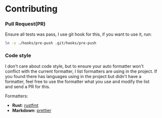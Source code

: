 # Contributing

### Pull Request(PR)

Ensure all tests was pass, I use git hook for this, if you want to use it, run:

```bash
ln -s ./hooks/pre-push .git/hooks/pre-push
```

### Code style

I don't care about code style, but to ensure your auto formatter won't conflict with the current formatter, I list formatters are using in the project.
If you found there has languages using in the project but didn't have a formatter, feel free to use the formatter what you use and modify the list and send a PR for this.

Formatters:

- **Rust**: [rustfmt](https://github.com/rust-lang/rustfmt)
- **Markdown**: [prettier](https://prettier.io/)
